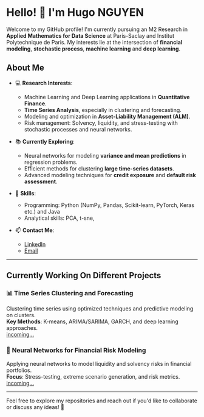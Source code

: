 # Hello! 👋 I'm Hugo NGUYEN  

Welcome to my GitHub profile! 
I'm currently pursuing an M2 Research in **Applied Mathematics for Data Science** at Paris-Saclay and Institut Polytechnique de Paris. My interests lie at the intersection of **financial modeling**, **stochastic process**, **machine learning** and **deep learning**.  

## About Me  

- 💻 **Research Interests**:  
  - Machine Learning and Deep Learning applications in **Quantitative Finance**.  
  - **Time Series Analysis**, especially in clustering and forecasting.  
  - Modeling and optimization in **Asset-Liability Management (ALM)**.  
  - Risk management: Solvency, liquidity, and stress-testing with stochastic processes and neural networks.  

- 📚 **Currently Exploring**:  
  - Neural networks for modeling **variance and mean predictions** in regression problems.  
  - Efficient methods for clustering **large time-series datasets**.  
  - Advanced modeling techniques for **credit exposure** and **default risk assessment**.  

- 🌱 **Skills**:  
  - Programming: Python (NumPy, Pandas, Scikit-learn, PyTorch, Keras etc.) and Java      
  - Analytical skills: PCA, t-sne, 

- 📫 **Contact Me**:  
  - [LinkedIn](https://www.linkedin.com/in/hugo-nguyen)  
  - [Email](mailto:hugo.nguyen@telecom-sudparis.eu)  

---

## Currently Working On Different Projects  

### 📊 **Time Series Clustering and Forecasting**  
Clustering time series using optimized techniques and predictive modeling on clusters.  
**Key Methods**: K-means, ARIMA/SARIMA, GARCH, and deep learning approaches.  
[incoming...](#)  

### 🧠 **Neural Networks for Financial Risk Modeling**  
Applying neural networks to model liquidity and solvency risks in financial portfolios.  
**Focus**: Stress-testing, extreme scenario generation, and risk metrics.  
[incoming...](#)  

---

Feel free to explore my repositories and reach out if you'd like to collaborate or discuss any ideas! 🚀  
